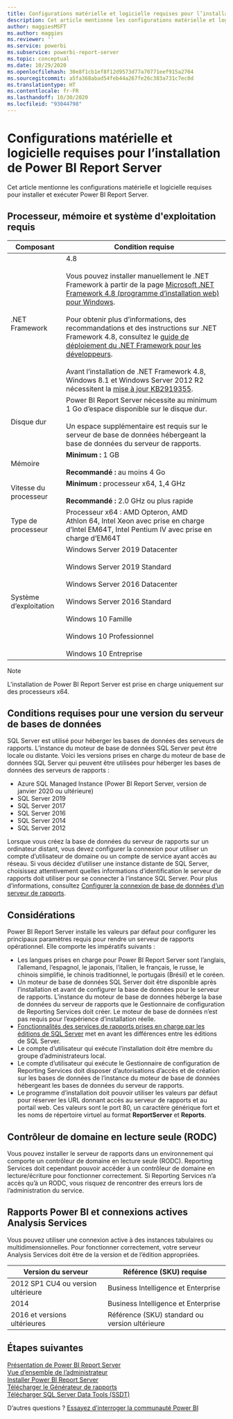 ```yaml
---
title: Configurations matérielle et logicielle requises pour l’installation de Power BI Report Server
description: Cet article mentionne les configurations matérielle et logicielle requises pour installer et exécuter Power BI Report Server.
author: maggiesMSFT
ms.author: maggies
ms.reviewer: ''
ms.service: powerbi
ms.subservice: powerbi-report-server
ms.topic: conceptual
ms.date: 10/29/2020
ms.openlocfilehash: 30e8f1cb1ef8f12d9573d77a70771eef915a2704
ms.sourcegitcommit: a5fa368abad54feb44a267fe26c383a731c7ec0d
ms.translationtype: HT
ms.contentlocale: fr-FR
ms.lasthandoff: 10/30/2020
ms.locfileid: "93044798"
---
```

# <a name="hardware-and-software-requirements-for-installing-power-bi-report-server"></a>Configurations matérielle et logicielle requises pour l’installation de Power BI Report Server

Cet article mentionne les configurations matérielle et logicielle requises pour installer et exécuter Power BI Report Server.

## <a name="processor-memory-and-operating-system-requirements"></a>Processeur, mémoire et système d'exploitation requis

| Composant | Condition requise |
| --- | --- |
| .NET Framework |4.8<br><br>Vous pouvez installer manuellement le .NET Framework à partir de la page [Microsoft .NET Framework 4.8 (programme d’installation web) pour Windows](https://support.microsoft.com/en-us/help/4503548/).<br/><br/> Pour obtenir plus d’informations, des recommandations et des instructions sur .NET Framework 4.8, consultez le [guide de déploiement du .NET Framework pour les développeurs](/dotnet/framework/deployment/deployment-guide-for-developers).<br/><br/>Avant l’installation de .NET Framework 4.8, Windows 8.1 et Windows Server 2012 R2 nécessitent la [mise à jour KB2919355](https://support.microsoft.com/kb/2919355). |
| Disque dur |Power BI Report Server nécessite au minimum 1 Go d’espace disponible sur le disque dur.<br><br>Un espace supplémentaire est requis sur le serveur de base de données hébergeant la base de données du serveur de rapports. |
| Mémoire |**Minimum :** 1 GB<br/><br/> **Recommandé :** au moins 4 Go |
| Vitesse du processeur |**Minimum :** processeur x64, 1,4 GHz<br/><br/> **Recommandé :** 2.0 GHz ou plus rapide |
| Type de processeur |Processeur x64 : AMD Opteron, AMD Athlon 64, Intel Xeon avec prise en charge d’Intel EM64T, Intel Pentium IV avec prise en charge d’EM64T |
| Système d’exploitation |Windows Server 2019 Datacenter<br><br>Windows Server 2019 Standard<br><br>Windows Server 2016 Datacenter<br><br>Windows Server 2016 Standard<br><br>Windows 10 Famille<br><br>Windows 10 Professionnel<br><br>Windows 10 Entreprise<br> |

> [!NOTE]
> L’installation de Power BI Report Server est prise en charge uniquement sur des processeurs x64.


## <a name="database-server-version-requirements"></a>Conditions requises pour une version du serveur de bases de données

SQL Server est utilisé pour héberger les bases de données des serveurs de rapports. L’instance du moteur de base de données SQL Server peut être locale ou distante. Voici les versions prises en charge du moteur de base de données SQL Server qui peuvent être utilisées pour héberger les bases de données des serveurs de rapports :

* Azure SQL Managed Instance (Power BI Report Server, version de janvier 2020 ou ultérieure)
* SQL Server 2019
* SQL Server 2017
* SQL Server 2016
* SQL Server 2014
* SQL Server 2012

Lorsque vous créez la base de données du serveur de rapports sur un ordinateur distant, vous devez configurer la connexion pour utiliser un compte d’utilisateur de domaine ou un compte de service ayant accès au réseau. Si vous décidez d’utiliser une instance distante de SQL Server, choisissez attentivement quelles informations d’identification le serveur de rapports doit utiliser pour se connecter à l’instance SQL Server. Pour plus d’informations, consultez [Configurer la connexion de base de données d’un serveur de rapports](/sql/reporting-services/install-windows/configure-a-report-server-database-connection-ssrs-configuration-manager).

## <a name="considerations"></a>Considérations

Power BI Report Server installe les valeurs par défaut pour configurer les principaux paramètres requis pour rendre un serveur de rapports opérationnel. Elle comporte les impératifs suivants :

* Les langues prises en charge pour Power BI Report Server sont l’anglais, l’allemand, l’espagnol, le japonais, l’italien, le français, le russe, le chinois simplifié, le chinois traditionnel, le portugais (Brésil) et le coréen.
* Un moteur de base de données SQL Server doit être disponible après l’installation et avant de configurer la base de données pour le serveur de rapports. L’instance du moteur de base de données héberge la base de données du serveur de rapports que le Gestionnaire de configuration de Reporting Services doit créer. Le moteur de base de données n’est pas requis pour l’expérience d’installation réelle.
* [Fonctionnalités des services de rapports prises en charge par les éditions de SQL Server](/sql/reporting-services/reporting-services-features-supported-by-the-editions-of-sql-server-2016) met en avant les différences entre les éditions de SQL Server.
* Le compte d’utilisateur qui exécute l’installation doit être membre du groupe d’administrateurs local.
* Le compte d’utilisateur qui exécute le Gestionnaire de configuration de Reporting Services doit disposer d’autorisations d’accès et de création sur les bases de données de l’instance du moteur de base de données hébergeant les bases de données du serveur de rapports.
* Le programme d’installation doit pouvoir utiliser les valeurs par défaut pour réserver les URL donnant accès au serveur de rapports et au portail web. Ces valeurs sont le port 80, un caractère générique fort et les noms de répertoire virtuel au format **ReportServer** et **Reports**.

## <a name="read-only-domain-controller-rodc"></a>Contrôleur de domaine en lecture seule (RODC)

 Vous pouvez installer le serveur de rapports dans un environnement qui comporte un contrôleur de domaine en lecture seule (RODC). Reporting Services doit cependant pouvoir accéder à un contrôleur de domaine en lecture/écriture pour fonctionner correctement. Si Reporting Services n’a accès qu’à un RODC, vous risquez de rencontrer des erreurs lors de l’administration du service.

## <a name="power-bi-reports-and-analysis-services-live-connections"></a>Rapports Power BI et connexions actives Analysis Services

Vous pouvez utiliser une connexion active à des instances tabulaires ou multidimensionnelles. Pour fonctionner correctement, votre serveur Analysis Services doit être de la version et de l’édition appropriées.

| **Version du serveur** | **Référence (SKU) requise** |
| --- | --- |
| 2012 SP1 CU4 ou version ultérieure |Business Intelligence et Enterprise |
| 2014 |Business Intelligence et Enterprise |
| 2016 et versions ultérieures |Référence (SKU) standard ou version ultérieure |

## <a name="next-steps"></a>Étapes suivantes

[Présentation de Power BI Report Server](get-started.md)  
[Vue d’ensemble de l’administrateur](admin-handbook-overview.md)  
[Installer Power BI Report Server](install-report-server.md)  
[Télécharger le Générateur de rapports](https://www.microsoft.com/download/details.aspx?id=53613)  
[Télécharger SQL Server Data Tools (SSDT)](/sql/ssdt/download-sql-server-data-tools-ssdt)

D’autres questions ? [Essayez d’interroger la communauté Power BI](https://community.powerbi.com/)
